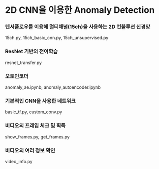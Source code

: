 # 2D CNN을 이용한 Anomaly Detection

### 텐서플로우를 이용해 멀티채널(15ch)을 사용하는 2D 컨볼루션 신경망
15ch.py, 15ch_basic_cnn.py, 15ch_unsupervised.py

### ResNet 기반의 전이학습
resnet_transfer.py

### 오토인코더
anomaly_ae.ipynb, anomaly_autoencoder.ipynb

### 기본적인 CNN을 사용한 네트워크
basic_tf.py, custom_conv.py

### 비디오의 프레임 체크 및 획득
show_frames.py, get_frames.py

### 비디오의 여러 정보 확인
video_info.py
